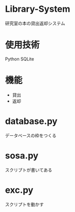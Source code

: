 # Library-System
研究室の本の貸出返却システム

# 使用技術
Python
SQLite

# 機能
- 貸出
- 返却

# database.py
データベースの枠をつくる

# sosa.py
スクリプトが書いてある

# exc.py
スクリプトを動かす
